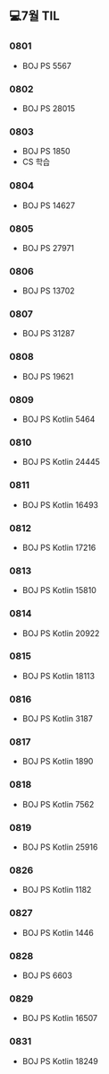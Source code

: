 ## 💻7월 TIL

### 0801
  * BOJ PS 5567

### 0802
  * BOJ PS 28015

### 0803
  * BOJ PS 1850
  * CS 학습

### 0804
  * BOJ PS 14627

### 0805
  * BOJ PS 27971

### 0806
  * BOJ PS 13702

### 0807
  * BOJ PS 31287

### 0808
  * BOJ PS 19621

### 0809
  * BOJ PS Kotlin 5464

### 0810
  * BOJ PS Kotlin 24445

### 0811
  * BOJ PS Kotlin 16493

### 0812
  * BOJ PS Kotlin 17216

### 0813
  * BOJ PS Kotlin 15810

### 0814
  * BOJ PS Kotlin 20922

### 0815
  * BOJ PS Kotlin 18113

### 0816
  * BOJ PS Kotlin 3187

### 0817
  * BOJ PS Kotlin 1890

### 0818
  * BOJ PS Kotlin 7562

### 0819
  * BOJ PS Kotlin 25916

### 0826
  * BOJ PS Kotlin 1182

### 0827
  * BOJ PS Kotlin 1446

### 0828
  * BOJ PS 6603

### 0829
  * BOJ PS Kotlin 16507

### 0831
  * BOJ PS Kotlin 18249
